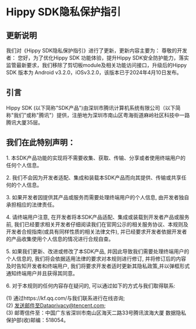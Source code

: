 # Hippy SDK隐私保护指引

## 更新说明

我们对《Hippy SDK隐私保护指引》进行了更新，更新内容主要为：
尊敬的开发者： 您好，为了优化Hippy SDK 功能体验，提升Hippy SDK安全防护能力，落实监管最新要求，我们移除了剪切板module及相关功能访问接口，升级后的Hippy SDK 版本为 Android v3.2.0，iOSv3.2.0，该版本已于2024年4月10日发布。
</br>

## 引言

Hippy SDK (以下简称"SDK产品")由深圳市腾讯计算机系统有限公司（以下简称"我们"或称"腾讯"）提供，注册地为深圳市南山区粤海街道麻岭社区科技中一路腾讯大厦35层。
</br>

## 我们在此特别声明：

1. 本SDK产品功能的实现将不需要收集、获取、传输、分享或者使用终端用户的任何个人信息。

2. 我们不会因为开发者适配、集成和装载本SDK产品而向其提供、传输或共享任何的个人信息。

3. 如果开发者因提供其产品或服务而需要处理终端用户的个人信息, 由开发者独自承担相应的法律责任。

4. 请终端用户注意, 在开发者将本SDK产品适配、集成或装载到开发者产品或服务前, 我们已经要求相关开发者仔细阅读我们在官网公示的相关服务协议、本规则及开发者合规指南(或具有同样性质的相关法律文件), 并已经要求开发者依据开发者的产品收集使用个人信息的情况进行合规自查。

5. 如果我们更新、改进或修改了本SDK产品, 并因此导致我们需要处理终端用户的个人信息的, 我们将会依据适用法律的要求对本规则进行修订, 并将修订后的内容及时告知开发者和终端用户, 我们将要求开发者适时更新其隐私政策,并以弹框形式通知终端用户并且获得其同意。

6. 对于本规则的任何内容存在疑问的, 可以通过如下的方式与我们取得联系:

(1) 通过https://kf.qq.com/与我们联系进行在线咨询;</br>
(2) 发送邮件至Dataprivacy@tencent.com;</br>
(3) 邮寄信件至：中国广东省深圳市南山区海天二路33号腾讯滨海大厦 数据隐私保护部(收)邮编：518054。
